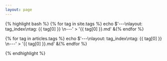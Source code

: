 ```yaml
---
layout: page
---
```


{% highlight bash %}
{% for tag in site.tags %}
  echo $'---\nlayout: tag_index\ntag: {{ tag[0] }} \n---' > '{{ tag[0] }}.md' &{% endfor %}

{% for tag in articles.tags %}
  echo $'---\nlayout: tag_index\ntag: {{ tag[0] }} \n---' > '{{ tag[0] }}.md' &{% endfor %}


{% endhighlight %}
